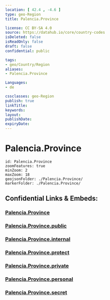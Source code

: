 ```yaml
---
location: [ 42.4 , -4.6 ] 
type: geo-Region
title: Palencia.Province

license: CC BY-SA 4.0
source: https://datahub.io/core/country-codes
isDeleted: false
isReadOnly: false
draft: false
confidential: public

tags:
- geo/Country/Region
aliases:
- Palencia.Province

Languages:
- de

cssclasses: geo-Region
publish: true
linkTitle: 
keywords: 
layout: 
publishDate: 
expiryDate: 
---
```


# Palencia.Province

```leaflet
id: Palencia.Province
zoomFeatures: true 
minZoom: 2 
maxZoom: 18
geojsonFolder: ./Palencia.Province/
markerFolder: ./Palencia.Province/
```


## Confidential Links & Embeds: 

### [Palencia.Province](/_Standards/Earth/Continent/Europe/Europe~South/Spain/Provinces~Spain/Castilla_y_León/counties~Castillay_León/Palencia.Province.md) 

### [Palencia.Province.public](/_public/Earth/Continent/Europe/Europe~South/Spain/Provinces~Spain/Castilla_y_León/counties~Castillay_León/Palencia.Province.public.md) 

### [Palencia.Province.internal](/_internal/Earth/Continent/Europe/Europe~South/Spain/Provinces~Spain/Castilla_y_León/counties~Castillay_León/Palencia.Province.internal.md) 

### [Palencia.Province.protect](/_protect/Earth/Continent/Europe/Europe~South/Spain/Provinces~Spain/Castilla_y_León/counties~Castillay_León/Palencia.Province.protect.md) 

### [Palencia.Province.private](/_private/Earth/Continent/Europe/Europe~South/Spain/Provinces~Spain/Castilla_y_León/counties~Castillay_León/Palencia.Province.private.md) 

### [Palencia.Province.personal](/_personal/Earth/Continent/Europe/Europe~South/Spain/Provinces~Spain/Castilla_y_León/counties~Castillay_León/Palencia.Province.personal.md) 

### [Palencia.Province.secret](/_secret/Earth/Continent/Europe/Europe~South/Spain/Provinces~Spain/Castilla_y_León/counties~Castillay_León/Palencia.Province.secret.md)

